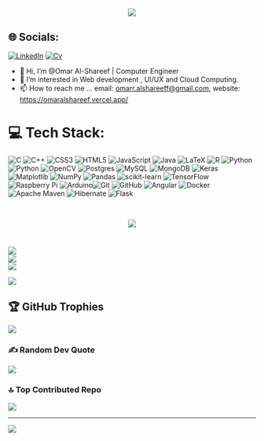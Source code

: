 


<h1 align="center">
  <a href="https://git.io/typing-svg">
    <img src="https://readme-typing-svg.herokuapp.com/?lines=Hi,+There!+👋;This+is+Omar+Alshareef....;Welcome+to+my+GitHub!&center=true&size=30">
  </a>
</h1>


## 🌐 Socials:
[![LinkedIn](https://img.shields.io/badge/LinkedIn-%230077B5.svg?logo=linkedin&logoColor=white)](
https://www.linkedin.com/in/omar-alshareef1/) 
[![Cv](/Users/khalidalshareef/Desktop/cv.png?logo=cv&logoColor=white)](
https://pdflink.to/omaralshareefcv/) 
- 👋 Hi, I’m @Omar Al-Shareef | Computer Engineer
- 👀 I’m interested in Web development , UI/UX and Cloud Computing. 
- 📫 How to reach me ... email: omarr.alshareeff@gmail.com, website: https://omaralshareef.vercel.app/


# 💻 Tech Stack:
![C](https://img.shields.io/badge/c-%2300599C.svg?style=for-the-badge&logo=c&logoColor=white) ![C++](https://img.shields.io/badge/c++-%2300599C.svg?style=for-the-badge&logo=c%2B%2B&logoColor=white) ![CSS3](https://img.shields.io/badge/css3-%231572B6.svg?style=for-the-badge&logo=css3&logoColor=white) ![HTML5](https://img.shields.io/badge/html5-%23E34F26.svg?style=for-the-badge&logo=html5&logoColor=white) ![JavaScript](https://img.shields.io/badge/javascript-%23323330.svg?style=for-the-badge&logo=javascript&logoColor=%23F7DF1E) ![Java](https://img.shields.io/badge/java-%23ED8B00.svg?style=for-the-badge&logo=openjdk&logoColor=white) ![LaTeX](https://img.shields.io/badge/latex-%23008080.svg?style=for-the-badge&logo=latex&logoColor=white) ![R](https://img.shields.io/badge/r-%23276DC3.svg?style=for-the-badge&logo=r&logoColor=white) ![Python](https://img.shields.io/badge/python-3670A0?style=for-the-badge&logo=python&logoColor=ffdd54) ![Python](https://img.shields.io/badge/python-3670A0?style=for-the-badge&logo=python&logoColor=ffdd54) ![OpenCV](https://img.shields.io/badge/opencv-%23white.svg?style=for-the-badge&logo=opencv&logoColor=white) ![Postgres](https://img.shields.io/badge/postgres-%23316192.svg?style=for-the-badge&logo=postgresql&logoColor=white) ![MySQL](https://img.shields.io/badge/mysql-4479A1.svg?style=for-the-badge&logo=mysql&logoColor=white) ![MongoDB](https://img.shields.io/badge/MongoDB-%234ea94b.svg?style=for-the-badge&logo=mongodb&logoColor=white) ![Keras](https://img.shields.io/badge/Keras-%23D00000.svg?style=for-the-badge&logo=Keras&logoColor=white) ![Matplotlib](https://img.shields.io/badge/Matplotlib-%23ffffff.svg?style=for-the-badge&logo=Matplotlib&logoColor=black) ![NumPy](https://img.shields.io/badge/numpy-%23013243.svg?style=for-the-badge&logo=numpy&logoColor=white) ![Pandas](https://img.shields.io/badge/pandas-%23150458.svg?style=for-the-badge&logo=pandas&logoColor=white) ![scikit-learn](https://img.shields.io/badge/scikit--learn-%23F7931E.svg?style=for-the-badge&logo=scikit-learn&logoColor=white) ![TensorFlow](https://img.shields.io/badge/TensorFlow-%23FF6F00.svg?style=for-the-badge&logo=TensorFlow&logoColor=white) ![Raspberry Pi](https://img.shields.io/badge/-RaspberryPi-C51A4A?style=for-the-badge&logo=Raspberry-Pi) ![Arduino](https://img.shields.io/badge/-Arduino-00979D?style=for-the-badge&logo=Arduino&logoColor=white)![Git](https://img.shields.io/badge/git-%23F05033.svg?style=for-the-badge&logo=git&logoColor=white) ![GitHub](https://img.shields.io/badge/github-%23121011.svg?style=for-the-badge&logo=github&logoColor=white) ![Angular](https://img.shields.io/badge/angular-%23DD0031.svg?style=for-the-badge&logo=angular&logoColor=white) ![Docker](https://img.shields.io/badge/docker-%230db7ed.svg?style=for-the-badge&logo=docker&logoColor=white) ![Apache Maven](https://img.shields.io/badge/Apache%20Maven-C71A36?style=for-the-badge&logo=Apache%20Maven&logoColor=white) ![Hibernate](https://img.shields.io/badge/Hibernate-59666C?style=for-the-badge&logo=Hibernate&logoColor=white) ![Flask](https://img.shields.io/badge/flask-%23000.svg?style=for-the-badge&logo=flask&logoColor=white)

<br/>
  <p align="center">
<img src="https://i.imgur.com/YCw47Dm.gif">
  </p>
  
# 
![](https://github-readme-stats.vercel.app/api?username=alshareef99-design&theme=dark&hide_border=false&include_all_commits=true&count_private=false)<br/>
![](https://github-readme-streak-stats.herokuapp.com/?user=alshareef99-design&theme=dark&hide_border=false)<br/>
![](https://github-readme-stats.vercel.app/api/top-langs/?username=alshareef99-design&theme=dark&hide_border=false&include_all_commits=true&count_private=false&layout=compact)

<div align="left">
	<img src="https://cdn.jsdelivr.net/gh/holic-x/holic-x/assets/github-contribution-grid-snake.svg" />
</div>

## 🏆 GitHub Trophies
![](https://github-profile-trophy.vercel.app/?username=alshareef99-design&theme=radical&no-frame=false&no-bg=true&margin-w=4)

### ✍️ Random Dev Quote
![](https://quotes-github-readme.vercel.app/api?type=horizontal&theme=radical)

### 🔝 Top Contributed Repo
![](https://github-contributor-stats.vercel.app/api?username=alshareef99-design&limit=5&theme=dark&combine_all_yearly_contributions=true)

---
[![](https://visitcount.itsvg.in/api?id=alshareef99-design&icon=10&color=9)](https://visitcount.itsvg.in)

<!-- Proudly created with GPRM ( https://gprm.itsvg.in ) -->
